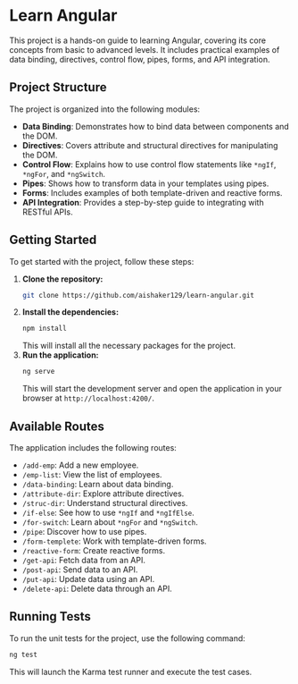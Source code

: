 # Learn Angular

This project is a hands-on guide to learning Angular, covering its core concepts from basic to advanced levels. It includes practical examples of data binding, directives, control flow, pipes, forms, and API integration.

## Project Structure

The project is organized into the following modules:

- **Data Binding**: Demonstrates how to bind data between components and the DOM.
- **Directives**: Covers attribute and structural directives for manipulating the DOM.
- **Control Flow**: Explains how to use control flow statements like `*ngIf`, `*ngFor`, and `*ngSwitch`.
- **Pipes**: Shows how to transform data in your templates using pipes.
- **Forms**: Includes examples of both template-driven and reactive forms.
- **API Integration**: Provides a step-by-step guide to integrating with RESTful APIs.

## Getting Started

To get started with the project, follow these steps:

1. **Clone the repository:**
   ```bash
   git clone https://github.com/aishaker129/learn-angular.git
   ```
2. **Install the dependencies:**
   ```bash
   npm install
   ```
   This will install all the necessary packages for the project.
3. **Run the application:**
   ```bash
   ng serve
   ```
   This will start the development server and open the application in your browser at `http://localhost:4200/`.

## Available Routes

The application includes the following routes:

- `/add-emp`: Add a new employee.
- `/emp-list`: View the list of employees.
- `/data-binding`: Learn about data binding.
- `/attribute-dir`: Explore attribute directives.
- `/struc-dir`: Understand structural directives.
- `/if-else`: See how to use `*ngIf` and `*ngIfElse`.
- `/for-switch`: Learn about `*ngFor` and `*ngSwitch`.
- `/pipe`: Discover how to use pipes.
- `/form-templete`: Work with template-driven forms.
- `/reactive-form`: Create reactive forms.
- `/get-api`: Fetch data from an API.
- `/post-api`: Send data to an API.
- `/put-api`: Update data using an API.
- `/delete-api`: Delete data through an API.

## Running Tests

To run the unit tests for the project, use the following command:

```bash
ng test
```

This will launch the Karma test runner and execute the test cases.